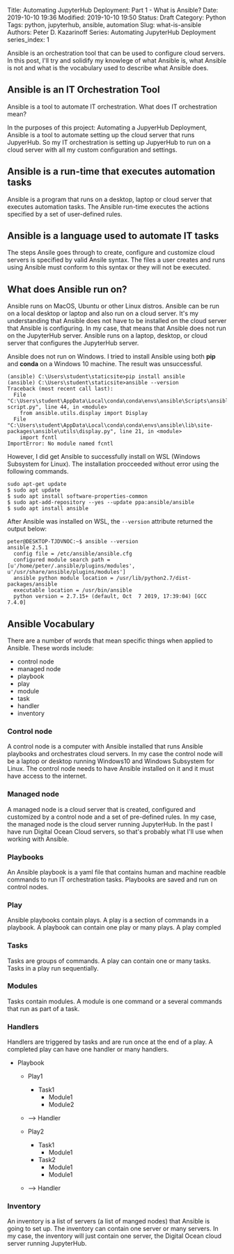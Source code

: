 Title: Automating JupyterHub Deployment: Part 1 - What is Ansible?
Date: 2019-10-10 19:36
Modified: 2019-10-10 19:50
Status: Draft
Category: Python
Tags: python, jupyterhub, ansible, automation 
Slug: what-is-ansible
Authors: Peter D. Kazarinoff
Series: Automating JupyterHub Deployment
series_index: 1

Ansible is an orchestration tool that can be used to configure cloud servers. In this post, I'll try and solidify my knowlege of what Ansible is, what Ansible is not and what is the vocabulary used to describe what Ansible does.

## Ansible is an IT Orchestration Tool

Ansible is a tool to automate IT orchestration. What does IT orchestration mean?

In the purposes of this project: Automating a JupyerHub Deployment, Ansible is a tool to automate setting up the cloud server that runs JupyerHub. So my IT orchestration is setting up JupyerHub to run on a cloud server with all my custom configuration and settings.

## Ansible is a run-time that executes automation tasks

Ansible is a program that runs on a desktop, laptop or cloud server that executes automation tasks. The Ansible run-time executes the actions specified by a set of user-defined rules.

## Ansible is a language used to automate IT tasks

The steps Ansile goes through to create, configure and customize cloud servers is specified by valid Ansile syntax. The files a user creates and runs using Ansible must conform to this syntax or they will not be executed.

## What does Ansible run on?

Ansible runs on MacOS, Ubuntu or other Linux distros. Ansible can be run on a local desktop or laptop and also run on a cloud server. It's my understanding that Ansible does not have to be installed on the cloud server that Ansible is configuring. In my case, that means that Ansible does not run on the JupyterHub server. Ansible runs on a laptop, desktop, or cloud server that configures the JupyterHub server. 

Ansible does not run on Windows. I tried to install Ansible using both **pip** and **conda** on a Windows 10 machine. The result was unsuccessful.

```text
(ansible) C:\Users\student\staticsite>pip install ansible
(ansible) C:\Users\student\staticsite>ansible --version
Traceback (most recent call last):
  File "C:\Users\student\AppData\Local\conda\conda\envs\ansible\Scripts\ansible-script.py", line 44, in <module>
    from ansible.utils.display import Display
  File "C:\Users\student\AppData\Local\conda\conda\envs\ansible\lib\site-packages\ansible\utils\display.py", line 21, in <module>
    import fcntl
ImportError: No module named fcntl
```

However, I did get Ansible to successfully install on WSL (Windows Subsystem for Linux). The installation procceeded without error using the following commands.

```text
sudo apt-get update
$ sudo apt update
$ sudo apt install software-properties-common
$ sudo apt-add-repository --yes --update ppa:ansible/ansible
$ sudo apt install ansible
```

After Ansible was installed on WSL, the ```--version``` attribute returned the output below:

```text
peter@DESKTOP-TJDVNOC:~$ ansible --version
ansible 2.5.1
  config file = /etc/ansible/ansible.cfg
  configured module search path = [u'/home/peter/.ansible/plugins/modules', u'/usr/share/ansible/plugins/modules']
  ansible python module location = /usr/lib/python2.7/dist-packages/ansible
  executable location = /usr/bin/ansible
  python version = 2.7.15+ (default, Oct  7 2019, 17:39:04) [GCC 7.4.0]
```

## Ansible Vocabulary

There are a number of words that mean specific things when applied to Ansible. These words include:

 * control node
 * managed node
 * playbook
 * play
 * module
 * task
 * handler
 * inventory

### Control node

A control node is a computer with Ansible installed that runs Ansible playbooks and orchestrates cloud servers. In my case the control node will be a laptop or desktop running Windows10 and Windows Subsystem for Linux. The control node needs to have Ansible installed on it and it must have access to the internet. 

### Managed node

A managed node is a cloud server that is created, configured and customized by a control node and a set of pre-defined rules. In my case, the managed node is the cloud server running JupyterHub. In the past I have run Digital Ocean Cloud servers, so that's probably what I'll use when working with Ansible. 

### Playbooks

An Ansible playbook is a yaml file that contains human and machine readble commands to run IT orchestration tasks. Playbooks are saved and run on control nodes.

### Play

Ansible playbooks contain plays. A play is a section of commands in a playbook. A playbook can contain one play or many plays. A play compled

### Tasks

Tasks are groups of commands. A play can contain one or many tasks. Tasks in a play run sequentially.


### Modules

Tasks contain modules. A module is one command or a several commands that run as part of a task.

### Handlers

Handlers are triggered by tasks and are run once at the end of a play. A completed play can have one handler or many handlers.

 * Playbook
    * Play1
      * Task1
        * Module1
        * Module2
    * --> Handler 

    * Play2
      * Task1
        * Module1
      * Task2
        * Module1
        * Module1
    * --> Handler

### Inventory

An inventory is a list of servers (a list of manged nodes) that Ansible is going to set up. The inventory can contain one server or many servers. In my case, the inventory will just contain one server, the Digital Ocean cloud server running JupyterHub.

